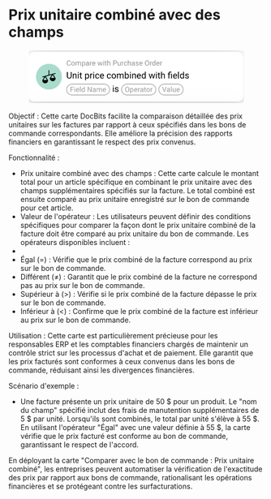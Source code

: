 # Prix unitaire combiné avec des champs

<figure><img src="../../../.gitbook/assets/Bildschirmfoto 2024-05-02 um 14.24.55.png" alt=""><figcaption></figcaption></figure>

Objectif : Cette carte DocBits facilite la comparaison détaillée des prix unitaires sur les factures par rapport à ceux spécifiés dans les bons de commande correspondants. Elle améliore la précision des rapports financiers en garantissant le respect des prix convenus.

Fonctionnalité :

* Prix unitaire combiné avec des champs : Cette carte calcule le montant total pour un article spécifique en combinant le prix unitaire avec des champs supplémentaires spécifiés sur la facture. Le total combiné est ensuite comparé au prix unitaire enregistré sur le bon de commande pour cet article.
* Valeur de l'opérateur : Les utilisateurs peuvent définir des conditions spécifiques pour comparer la façon dont le prix unitaire combiné de la facture doit être comparé au prix unitaire du bon de commande. Les opérateurs disponibles incluent :
*
* Égal (=) : Vérifie que le prix combiné de la facture correspond au prix sur le bon de commande.
* Différent (≠) : Garantit que le prix combiné de la facture ne correspond pas au prix sur le bon de commande.
* Supérieur à (>) : Vérifie si le prix combiné de la facture dépasse le prix sur le bon de commande.
* Inférieur à (<) : Confirme que le prix combiné de la facture est inférieur au prix sur le bon de commande.

Utilisation : Cette carte est particulièrement précieuse pour les responsables ERP et les comptables financiers chargés de maintenir un contrôle strict sur les processus d'achat et de paiement. Elle garantit que les prix facturés sont conformes à ceux convenus dans les bons de commande, réduisant ainsi les divergences financières.

Scénario d'exemple :

* Une facture présente un prix unitaire de 50 $ pour un produit. Le "nom du champ" spécifié inclut des frais de manutention supplémentaires de 5 $ par unité. Lorsqu'ils sont combinés, le total par unité s'élève à 55 $. En utilisant l'opérateur "Égal" avec une valeur définie à 55 $, la carte vérifie que le prix facturé est conforme au bon de commande, garantissant le respect de l'accord.

En déployant la carte "Comparer avec le bon de commande : Prix unitaire combiné", les entreprises peuvent automatiser la vérification de l'exactitude des prix par rapport aux bons de commande, rationalisant les opérations financières et se protégeant contre les surfacturations.
